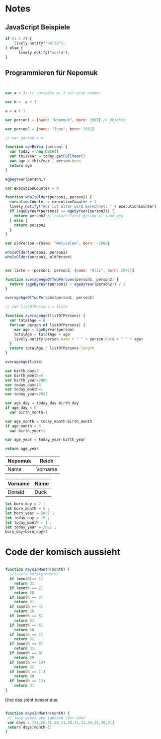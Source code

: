 # Notes

## JavaScript Beispiele 

```javascript
if (1 > 2) {
    lively.notify("hello");
} else {
      lively.notify("world");
}
```


## Programmieren für Nepomuk


```javascript


var a = 3; // variable a; 3 ist eine number

var b =  a + 1

a = a + 1

var person1 = {name: "Nepomuk", born: 2007} // Objekte

var person2 = {name: "Jens", born: 1981}

// var person = o

function ageByYear(person) {
  var today = new Date()
  var thisYear = today.getFullYear()
  var age = thisYear - person.born 
  return age
}

ageByYear(person1) 

var executionCounter = 0

function whoIsOlder(person1, person2) {
  executionCounter = executionCounter + 1
  lively.notify("Wer ist älter wird berechnet: " + executionCounter)
  if (ageByYear(person1) >= ageByYear(person2)) {
    return person1 // return first person if same age
  } else {
    return person2
  }
}

var oldPerson ={name: "Metusalem", born: -2000}

whoIsOlder(person1, person2)
whoIsOlder(person1, oldPerson)


var liste = [person1, person2, {name: "Olli", born: 2001}]

function averageAgeOfTwoPersons(person1, person2) {
  return (ageByYear(person1) + ageByYear(person2)) / 2
}

averageAgeOfTwoPersons(person1, person2)

// var listOfPersons = liste

function averageAge(listOfPersons) {
  var totalAge = 0
  for(var person of listOfPersons) {
    var age = ageByYear(person)
    totalAge = totalAge + age
    lively.notify(person.name + " " + person.born + " " + age)
  }
  return totalAge / listOfPersons.length
}

averageAge(liste)


```


```javascript 
var birth_day=3
var birth_month=4
var birth_year=2000
var today_day=18
var today_month=1
var today_year=2022

var age_day = today_day-birth_day
if age_day < 0 
  var birth_month+1

var age_month = today_month-birth_month
if age_month < 0
  var birth_year+1 

var age_year = today_year-birth_year

return age_year 

```

<table>
  <thead>
    <tr>
      <th>Nepomuk</th>
      <th>Reich</th>
    </tr>
  </thead>
  <tbody>
    <tr>
      <td>Name</td>
      <td>Vorname</td>
    </tr>
  </tbody>
 </table>

<table>
  <thead>
    <tr>
      <th>Vorname</th>
      <th>Name</th>
    </tr>
  </thead>
  <tbody>
    <tr>
      <td>Donald</td>
      <td>Duck</td>
    </tr>
  </tbody>
</table>


```javascript
let born_day = 7 ;
let born_month = 6 ;
let born_year = 2007 ;
let today_day = 19 ;
let today_month = 1 ;
let today_year = 2022 ;
born_day=born_day+1 
```


 # Code der komisch aussieht
 
```javascript

function daysInMonth(month) {
  //lively.notify(month)
  if (month)== 1)
    return 31
  if (month == 2)
    return 28
  if (month == 3)
    return 31 
  if (month == 4)
    return 30
  if (month == 5)
    return 31
  if (month == 6)
    return 30
  if (month == 7)
    return 31 
  if (month == 8)
    return 31
  if (month == 9)
    return 30
  if (month == 10)
    return 31
  if (month == 11)
    return 30
  if (month == 12)
    return 31
} 

```

Und das sieht besser aus:
 
 ```javascript

function daysInMonth(month) {
  // leap years are ignored (for now)
  var days = [31,28,31,30,31,30,31,31,30,31,30,31]
  return days[month-1]
} 



```
 
 


